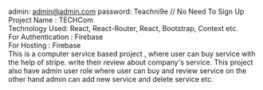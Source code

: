 admin: admin@admin.com
password: Teachni9e // No Need To Sign Up
<br />
Project Name : TECHCom
<br />
Technology Used: React, React-Router, React, Bootstrap, Context etc.
<br />
For Authentication : Firebase
<br />
For Hosting : Firebase
<br />
This is a  computer service based project , where user can buy service with the help of stripe. write their review about company's service. This project also have admin user role where user can buy and review service on the other hand admin can add new service and delete service etc.
